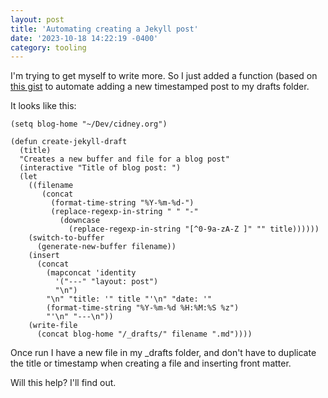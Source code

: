 ```yaml
---
layout: post
title: 'Automating creating a Jekyll post'
date: '2023-10-18 14:22:19 -0400'
category: tooling
---
```

I'm trying to get myself to write more. So I just added a function (based on [this gist](https://gist.github.com/tpanum/f1bcd76cfdc6d3f3b28a) to automate adding a new timestamped post to my drafts folder.

It looks like this:

```
(setq blog-home "~/Dev/cidney.org")

(defun create-jekyll-draft
  (title)
  "Creates a new buffer and file for a blog post"
  (interactive "Title of blog post: ")
  (let
    ((filename
       (concat
         (format-time-string "%Y-%m-%d-")
         (replace-regexp-in-string " " "-"
           (downcase
             (replace-regexp-in-string "[^0-9a-zA-Z ]" "" title))))))
    (switch-to-buffer
      (generate-new-buffer filename))
    (insert
      (concat
        (mapconcat 'identity
          '("---" "layout: post")
          "\n")
        "\n" "title: '" title "'\n" "date: '"
        (format-time-string "%Y-%m-%d %H:%M:%S %z")
        "'\n" "---\n"))
    (write-file
      (concat blog-home "/_drafts/" filename ".md"))))
```

Once run I have a new file in my _drafts folder, and don't have to duplicate the title or timestamp when creating a file and inserting front matter.

Will this help? I'll find out.